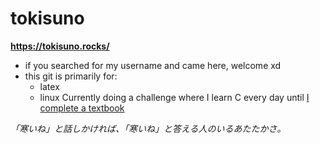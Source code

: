 # tokisuno
**https://tokisuno.rocks/**
- if you searched for my username and came here, welcome xd
- this git is primarily for:
  * latex
  * linux
Currently doing a challenge where I learn C every day until [I complete a textbook](https://github.com/tokisuno/learning-c)

*「寒いね」と話しかければ、「寒いね」と答える人のいるあたたかさ。*
